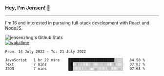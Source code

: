 ### Hey, I'm Jensen! 👋

---

I'm 16 and interested in pursuing full-stack development with React and NodeJS.

![jensenzhng's Github Stats](https://github-readme-stats.vercel.app/api?username=jensenzhng&theme=dark&show_icons=true&count_private=true)
<br />
[![wakatime](https://wakatime.com/badge/user/cbfc263d-3611-4e36-8278-8fad45fe3f62.svg)](https://wakatime.com/@cbfc263d-3611-4e36-8278-8fad45fe3f62)

<!--START_SECTION:waka-->

```text
From: 14 July 2022 - To: 21 July 2022

JavaScript   1 hr 22 mins    █████████████████████░░░░   84.50 %
Text         7 mins          ██░░░░░░░░░░░░░░░░░░░░░░░   07.83 %
JSON         7 mins          ██░░░░░░░░░░░░░░░░░░░░░░░   07.68 %
```

<!--END_SECTION:waka-->
